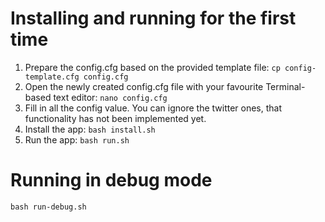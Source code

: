 # Installing and running for the first time
1. Prepare the config.cfg based on the provided template file: `cp config-template.cfg config.cfg`
2. Open the newly created config.cfg file with your favourite Terminal-based text editor: `nano config.cfg`
3. Fill in all the config value. You can ignore the twitter ones, that functionality has not been implemented yet.
4. Install the app: `bash install.sh`
5. Run the app: `bash run.sh`

# Running in debug mode
`bash run-debug.sh`